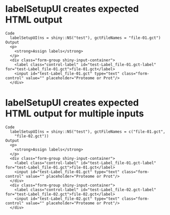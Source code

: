 # labelSetupUI creates expected HTML output

    Code
      labelSetupUI(ns = shiny::NS("test"), gctFileNames = "file-01.gct")
    Output
      <p>
        <strong>Assign labels</strong>
      </p>
      <div class="form-group shiny-input-container">
        <label class="control-label" id="test-Label_file-01.gct-label" for="test-Label_file-01.gct">file-01.gct</label>
        <input id="test-Label_file-01.gct" type="text" class="form-control" value="" placeholder="Proteome or Prot"/>
      </div>

# labelSetupUI creates expected HTML output for multiple inputs

    Code
      labelSetupUI(ns = shiny::NS("test"), gctFileNames = c("file-01.gct",
        "file-02.gct"))
    Output
      <p>
        <strong>Assign labels</strong>
      </p>
      <div class="form-group shiny-input-container">
        <label class="control-label" id="test-Label_file-01.gct-label" for="test-Label_file-01.gct">file-01.gct</label>
        <input id="test-Label_file-01.gct" type="text" class="form-control" value="" placeholder="Proteome or Prot"/>
      </div>
      <div class="form-group shiny-input-container">
        <label class="control-label" id="test-Label_file-02.gct-label" for="test-Label_file-02.gct">file-02.gct</label>
        <input id="test-Label_file-02.gct" type="text" class="form-control" value="" placeholder="Proteome or Prot"/>
      </div>

